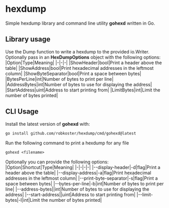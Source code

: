 # hexdump
Simple hexdump library and command line utility __gohexd__ written in Go.

## Library usage
Use the Dump function to write a hexdump to the provided io.Writer. Optionally pass in an __HexDumpOptions__ object with the following options:
|Option|Type|Meaning|
|-|-|-|
|ShowHeader|bool|Print a header above the table|
|ShowAddress|bool|Print hexadecimal addresses in the leftmost column|
|ShowByteSeparator|bool|Print a space between bytes|
|BytesPerLine|int|Number of bytes to print per line|
|AddressBytes|int|Number of bytes to use for displaying the address|
|StartAddress|uint|Address to start printing from|
|LimitBytes|int|Limit the number of bytes printed|

## CLI Usage
Install the latest version of __gohexd__ with:

```go install github.com/robkoster/hexdump/cmd/gohexd@latest```

Run the following command to print a hexdump for any file

```gohexd <filename>```

Optionally you can provide the following options:
|Option|Shortcut|Type|Meaning|
|-|-|-|-|
|--display-header|-d|flag|Print a header above the table|
|--display-address|-a|flag|Print hexadecimal addresses in the leftmost column|
|--print-byte-separator|-s|flag|Print a space between bytes|
|--bytes-per-line|-b|int|Number of bytes to print per line|
|--address-bytes||int|Number of bytes to use for displaying the address|
|--start-address||uint|Address to start printing from|
|--limit-bytes|-l|int|Limit the number of bytes printed|